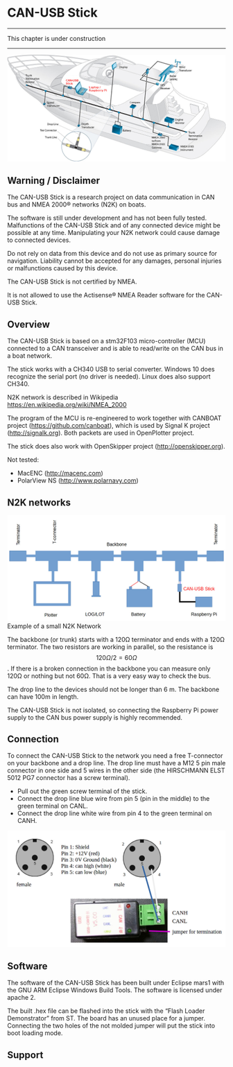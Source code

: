 # CAN-USB Stick
---

This chapter is under construction

---

![](n2k_b.jpg)

## Warning / Disclaimer

The CAN-USB Stick is a research project on data communication in CAN bus and NMEA 2000® networks (N2K) on boats.

The software is still under development and has not been fully tested. Malfunctions of the CAN-USB Stick and of any connected device might be possible at any time. Manipulating your N2K network could cause damage to connected devices.

Do not rely on data from this device and do not use as primary source for navigation. Liability cannot be accepted for any damages, personal injuries or malfunctions caused by this device.

The CAN-USB Stick is not certified by NMEA.

It is not allowed to use the Actisense® NMEA Reader software for the CAN-USB Stick.

## Overview

The CAN-USB Stick is based on a stm32F103 micro-controller (MCU) connected to a CAN transceiver and is able to read/write on the CAN bus in a boat network. 

The stick works with a CH340 USB to serial converter. Windows 10 does recognize the serial port (no driver is needed). Linux does also support CH340.

N2K network is described in Wikipedia https://en.wikipedia.org/wiki/NMEA_2000

The program of the MCU is re-engineered to work together with CANBOAT project (https://github.com/canboat), which is used by Signal K project (http://signalk.org).
Both packets are used in OpenPlotter project.

The stick does also work with OpenSkipper project (http://openskipper.org).

Not tested:

* MacENC (http://macenc.com)
* PolarView NS (http://www.polarnavy.com)

## N2K networks

![](n2k_a.jpg)
Example of a small N2K Network

The backbone (or trunk) starts with a 120Ω terminator   and ends with a 120Ω terminator. The two resistors are working in parallel, so the resistance is $$120Ω/2=60Ω$$. If there is a broken connection in the backbone you can measure only 120Ω or nothing but not 60Ω. That is a very easy way to check the bus.

The drop line to the devices should not be longer than 6 m. The backbone can have 100m in length.

The CAN-USB Stick is not isolated, so connecting the Raspberry Pi power supply to the CAN bus power supply is highly recommended.

## Connection

To connect the CAN-USB Stick to the network you need a free T-connector on your backbone and a drop line. The drop line must have a M12 5 pin male connector in one side and 5 wires in the other side (the HIRSCHMANN ELST 5012 PG7 connector has a screw terminal).

* Pull out the green screw terminal of the stick.
* Connect the drop line blue wire from pin 5 (pin in the middle) to the green terminal on CANL.
* Connect the drop line white wire from pin 4 to the green terminal on CANH.

![](can_usb_connect.jpg)

## Software

The software of the CAN-USB Stick has been built under Eclipse mars1 with the GNU ARM Eclipse Windows Build Tools. The software is licensed under apache 2.

The built .hex file can be flashed into the stick with the “Flash Loader Demonstrator” from ST. The board has an unused place for a jumper. Connecting the two holes of the not molded jumper will put the stick into boot loading mode.

## Support



